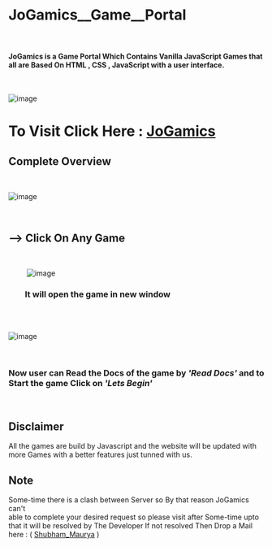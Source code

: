 # JoGamics__Game__Portal
<br>

#### JoGamics is a Game Portal Which Contains Vanilla JavaScript Games that all are Based On HTML , CSS , JavaScript with a user interface.
<br>

![image](https://user-images.githubusercontent.com/65014926/190945369-8cc3c6db-3161-4ad7-86d9-83faa1a1ab81.png)
<br>

# To Visit Click Here : <a href = "https://bit.ly/JoGames">JoGamics</a>

## Complete Overview

<br>


![image](https://user-images.githubusercontent.com/65014926/190945830-3c9c432c-efaf-4396-89cb-1f1e55308645.png)


<br>

 ## --> Click On Any Game 

<br>

&ensp; &ensp;&ensp;&ensp;  ![image](https://user-images.githubusercontent.com/65014926/190946069-a0906374-58f2-4f0b-b81b-dcea0aa32b83.png)


### &ensp; &ensp;&ensp;   It will open the game in new window

<br><br> 

![image](https://user-images.githubusercontent.com/65014926/190946173-343de23c-6553-417b-b24a-07887f78a24f.png)

<br>

###   Now user can Read the Docs of the game by <em>'Read Docs'</em> and to Start the game Click on <em>'Lets Begin'</em>
<br>


## Disclaimer   
   
All the games are build by Javascript and the website will be updated with more Games with a better features just tunned with us.
   


      
   

## Note
 
Some-time there is a clash between Server so By that reason JoGamics can't  
able to complete your desired request so please visit after Some-time upto that it will be resolved by The Developer
If not resolved Then Drop a Mail here : ( <a href = "mailto:shubhammaurya996633+work@gmail.com"> Shubham_Maurya</a> )
